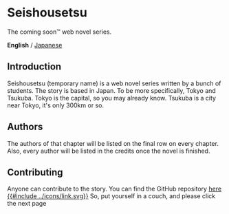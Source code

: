 # Seishousetsu
The coming soon:tm: web novel series.

**English** / [Japanese](../jp/紹介_案内.md)

## Introduction
 Seishousetsu (temporary name) is a web novel series written by a bunch of students. The story is based in Japan. To be more specifically, Tokyo and Tsukuba. Tokyo is the capital, so you may already know. Tsukuba is a city near Tokyo, it's only 300km or so. 
 
## Authors
  The authors of that chapter will be listed on the final row on every chapter. Also, every author will be listed in the credits once the novel is finished.
  
## Contributing
 Anyone can contribute to the story. You can find the GitHub repository [here {{#include ../icons/link.svg}}](https://github.com/sjkim04/seishousetsu)
So, put yourself in a couch, and please click the next page
